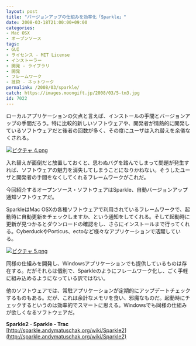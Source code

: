 ```yaml
---
layout: post
title: "バージョンアップの仕組みを効率化「Sparkle」"
date: 2008-03-18T21:00:00+09:00
categories:
- Mac OSX
- オープンソース
tags: 
- GUI
- ライセンス - MIT License
- インストーラー
- 開発 - ライブラリ
- 開発
- フレームワーク
- 技術 - ネットワーク
permalink: /2008/03/sparkle/
catch: https://images.moongift.jp/2008/03/5-tm3.jpg
id: 7022
---
```

ローカルアプリケーションの欠点と言えば、インストールの手間とバージョンアップの手間だろう。特に比較的新しいソフトウェアや、開発者が情熱的に開発しているソフトウェアだと後者の回数が多く、その度にユーザは入れ替えを余儀なくされる。   
  
[![ピクチャ 4.png](https://images.moongift.jp/2008/03/4-tm1.jpg)](https://images.moongift.jp/2008/03/47.jpg)  
  
入れ替えが面倒だと放置しておくと、思わぬバグを踏んでしまって問題が発生すれば、ソフトウェアの魅力を消失してしまうことになりかねない。そうしたユーザと開発者の手間をなくしてくれるフレームワークがこれだ。   
  
今回紹介するオープンソース・ソフトウェアはSparkle、自動バージョンアップ通知ソフトウェアだ。   
  
<!--more-->  
  
SparkleはMac OSXの各種ソフトウェアで利用されているフレームワークで、起動時に自動更新をチェックしますか、という通知をしてくれる。そして起動時に更新が見つかるとダウンロードの確認をし、さらにインストールまで行ってくれる。CyberduckやPorticus、ectoなど様々なアプリケーションで活躍している。   
  
[![ピクチャ 5.png](https://images.moongift.jp/2008/03/5-tm3.jpg)](https://images.moongift.jp/2008/03/510.jpg)  
  
同様の仕組みを開発し、Windowsアプリケーションでも提供しているものは存在する。だがそれらは個別で、Sparkleのようにフレームワーク化し、ごく手軽に組み込めるようになっている訳ではない。   
  
他のソフトウェアでは、常駐アプリケーションが定期的にアップデートチェックするものもある。だが、これは余計なメモリを食い、邪魔なものだ。起動時にチェックするというのは効率的でスマートに思える。Windowsでも同様の仕組みが欲しくなるソフトウェアだ。   
  
**Sparkle2 - Sparkle - Trac**  
[http://sparkle.andymatuschak.org/wiki/Sparkle2](http://sparkle.andymatuschak.org/wiki/Sparkle2)

